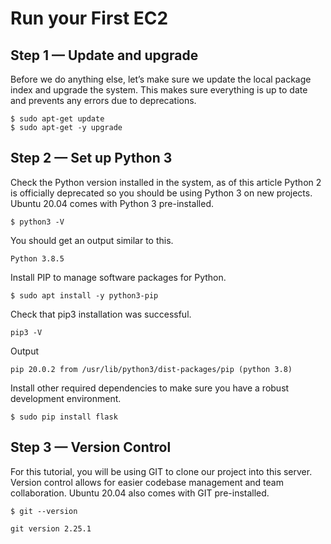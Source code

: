 # Run your First EC2

## Step 1 — Update and upgrade

Before we do anything else, let’s make sure we update the local package index and upgrade the system. This makes sure everything is up to date and prevents any errors due to deprecations.

```
$ sudo apt-get update
$ sudo apt-get -y upgrade
```
## Step 2 — Set up Python 3

Check the Python version installed in the system, as of this article Python 2 is officially deprecated so you should be using Python 3 on new projects. Ubuntu 20.04 comes with Python 3 pre-installed.

```
$ python3 -V
```
You should get an output similar to this.
```
Python 3.8.5
```
Install PIP to manage software packages for Python.
```
$ sudo apt install -y python3-pip
```
Check that pip3 installation was successful.
```
pip3 -V
```
Output
```
pip 20.0.2 from /usr/lib/python3/dist-packages/pip (python 3.8)
```
Install other required dependencies to make sure you have a robust development environment.
```
$ sudo pip install flask
```
## Step 3 — Version Control

For this tutorial, you will be using GIT to clone our project into this server. Version control allows for easier codebase management and team collaboration. Ubuntu 20.04 also comes with GIT pre-installed.
```
$ git --version
```
```
git version 2.25.1
```

